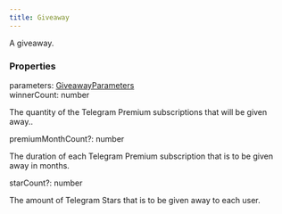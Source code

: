 ```yaml
---
title: Giveaway
---
```


A giveaway.

### Properties

<div class="flex flex-col gap-3"><div><div class="flex gap-2"><div class="font-mono p" id="p_parameters" data-anchor><span class="font-bold">parameters</span><span class="opacity-50">:</span> <a href="/gh/types/giveawayparameters"  >GiveawayParameters</a></div></div></div><div><div class="flex gap-2"><div class="font-mono p" id="p_winnerCount" data-anchor><span class="font-bold">winnerCount</span><span class="opacity-50">:</span> <span>number</span></div></div><div class="pl-3"><div class="no-margin">

The quantity of the Telegram Premium subscriptions that will be given away..

</div></div></div><div><div class="flex gap-2"><div class="font-mono p" id="p_premiumMonthCount" data-anchor><span class="font-bold">premiumMonthCount</span><span class="opacity-50"><span title="Optional" class="cursor-help">?</span>:</span> <span>number</span></div></div><div class="pl-3"><div class="no-margin">

The duration of each Telegram Premium subscription that is to be given away in months.

</div></div></div><div><div class="flex gap-2"><div class="font-mono p" id="p_starCount" data-anchor><span class="font-bold">starCount</span><span class="opacity-50"><span title="Optional" class="cursor-help">?</span>:</span> <span>number</span></div></div><div class="pl-3"><div class="no-margin">

The amount of Telegram Stars that is to be given away to each user.

</div></div></div></div>

